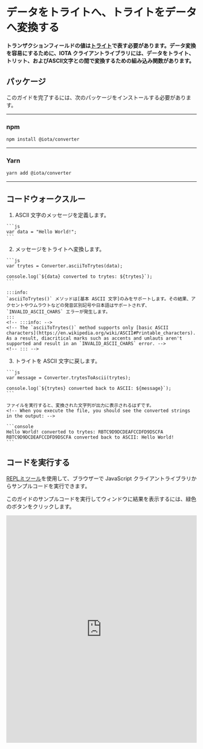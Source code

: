 # データをトライトへ、トライトをデータへ変換する
<!-- # Convert data to/from ternary -->

**トランザクションフィールドの値は[トライト](root://getting-started/0.1/introduction/ternary.md)で表す必要があります。データ変換を容易にするために、IOTA クライアントライブラリには、データをトライト、トリット、およびASCII文字との間で変換するための組み込み関数があります。**
<!-- **The values of transaction fields must be represented in [trytes](root://getting-started/0.1/introduction/ternary.md). To facilitate data conversion, the IOTA client libraries have built-in functions to convert data to/from trytes, trits, and ASCII characters.** -->

## パッケージ
<!-- ## Packages -->

このガイドを完了するには、次のパッケージをインストールする必要があります。
<!-- To complete this guide, you need to install the following package: -->

--------------------
### npm
```bash
npm install @iota/converter
```
---
### Yarn
```bash
yarn add @iota/converter
```
--------------------

## コードウォークスルー
<!-- ## Code walkthrough -->

1. ASCII 文字のメッセージを定義します。
  <!-- 1. Define a message in ASCII characters -->

    ```js
    var data = "Hello World!";
    ```

2. メッセージをトライトへ変換します。
  <!-- 2. Convert the message to trytes -->

    ```js
    var trytes = Converter.asciiToTrytes(data);

    console.log(`${data} converted to trytes: ${trytes}`);
    ```

    :::info:
    `asciiToTrytes()` メソッドは[基本 ASCII 文字]のみをサポートします。その結果、アクセントやウムラウトなどの発音区別記号や日本語はサポートされず、`INVALID_ASCII_CHARS` エラーが発生します。
    :::
    <!-- :::info: -->
    <!-- The `asciiToTrytes()` method supports only [basic ASCII characters](https://en.wikipedia.org/wiki/ASCII#Printable_characters). As a result, diacritical marks such as accents and umlauts aren't supported and result in an `INVALID_ASCII_CHARS` error. -->
    <!-- ::: -->

3. トライトを ASCII 文字に戻します。
  <!-- 3. Convert the trytes back to ASCII characters -->

    ```js
    var message = Converter.trytesToAscii(trytes);

    console.log(`${trytes} converted back to ASCII: ${message}`);
    ```

    ファイルを実行すると、変換された文字列が出力に表示されるはずです。
    <!-- When you execute the file, you should see the converted strings in the output: -->

    ```console
    Hello World! converted to trytes: RBTC9D9DCDEAFCCDFD9DSCFA
    RBTC9D9DCDEAFCCDFD9DSCFA converted back to ASCII: Hello World!
    ```

## コードを実行する
<!-- ## Run the code -->

[REPL.it ツール](https://repl.it)を使用して、ブラウザーで JavaScript クライアントライブラリからサンプルコードを実行できます。
<!-- We use the [REPL.it tool](https://repl.it) to allow you to run sample code from the JavaScript client library in the browser. -->

このガイドのサンプルコードを実行してウィンドウに結果を表示するには、緑色のボタンをクリックします。
<!-- Click the green button to run the sample code in this guide and see the results in the window. -->

<iframe height="600px" width="100%" src="https://repl.it/@jake91/Convert-data-to-trytes?lite=true" scrolling="no" frameborder="no" allowtransparency="true" allowfullscreen="true" sandbox="allow-forms allow-pointer-lock allow-popups allow-same-origin allow-scripts allow-modals"></iframe>
